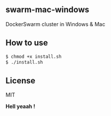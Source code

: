 ## swarm-mac-windows
DockerSwarm cluster in Windows &amp; Mac

## How to use
```sh
$ chmod +x install.sh
$ ./install.sh
```

## License

MIT

**Hell yeaah !**